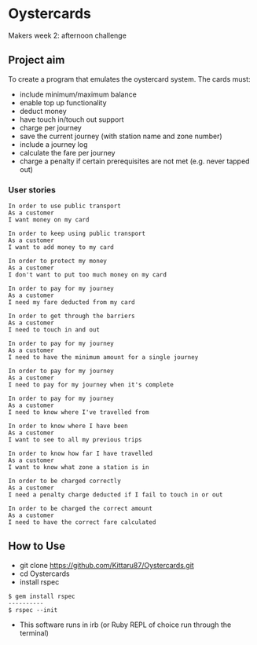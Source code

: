 # Oystercards
Makers week 2: afternoon challenge

## Project aim
To create a program that emulates the oystercard system. The cards must:
* include minimum/maximum balance
* enable top up functionality
* deduct money
* have touch in/touch out support
* charge per journey
* save the current journey (with station name and zone number)
* include a journey log
* calculate the fare per journey
* charge a penalty if certain prerequisites are not met (e.g. never tapped out)

### User stories 
```
In order to use public transport
As a customer
I want money on my card

In order to keep using public transport
As a customer
I want to add money to my card

In order to protect my money
As a customer
I don't want to put too much money on my card

In order to pay for my journey
As a customer
I need my fare deducted from my card

In order to get through the barriers
As a customer
I need to touch in and out

In order to pay for my journey
As a customer
I need to have the minimum amount for a single journey

In order to pay for my journey
As a customer
I need to pay for my journey when it's complete

In order to pay for my journey
As a customer
I need to know where I've travelled from

In order to know where I have been
As a customer
I want to see to all my previous trips

In order to know how far I have travelled
As a customer
I want to know what zone a station is in

In order to be charged correctly
As a customer
I need a penalty charge deducted if I fail to touch in or out

In order to be charged the correct amount
As a customer
I need to have the correct fare calculated
```

## How to Use
* git clone https://github.com/Kittaru87/Oystercards.git
* cd Oystercards
* install rspec
```
$ gem install rspec
----------
$ rspec --init
```
* This software runs in irb (or Ruby REPL of choice run through the terminal)

